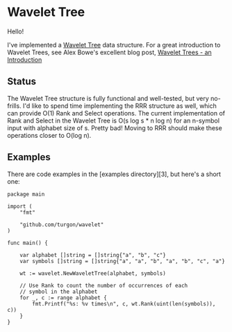 # Wavelet Tree

Hello!

I've implemented a [Wavelet Tree][1] data structure. For a great introduction to Wavelet Trees, see Alex Bowe's excellent blog post, [Wavelet Trees - an Introduction][2]

## Status

The Wavelet Tree structure is fully functional and well-tested, but very no-frills. I'd like to spend time implementing the RRR structure as well, which can provide O(1) Rank and Select operations. The current implementation of Rank and Select in the Wavelet Tree is O(s log s * n log n) for an n-symbol input with alphabet size of s. Pretty bad! Moving to RRR should make these operations closer to O(log n).

## Examples

There are code examples in the [examples directory][3], but here's a short one:

```
package main

import (
	"fmt"

	"github.com/turgon/wavelet"
)

func main() {

	var alphabet []string = []string{"a", "b", "c"}
	var symbols []string = []string{"a", "a", "b", "a", "b", "c", "a"}

	wt := wavelet.NewWaveletTree(alphabet, symbols)

	// Use Rank to count the number of occurrences of each
	// symbol in the alphabet
	for _, c := range alphabet {
		fmt.Printf("%s: %v times\n", c, wt.Rank(uint(len(symbols)), c))
	}
}
```


[1]: https://en.wikipedia.org/wiki/Wavelet_Tree
[2]: http://alexbowe.com/wavelet-trees/
